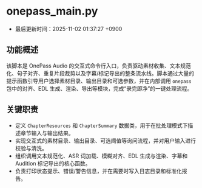 # onepass_main.py

- 最后更新时间：2025-11-02 01:37:27 +0900

## 功能概述
该脚本是 OnePass Audio 的交互式命令行入口，负责驱动素材收集、文本规范化、句子对齐、重复片段裁剪以及字幕/标记导出的整条流水线。脚本通过大量的提示函数引导用户选择素材目录、输出目录和可选参数，并在内部调用 `onepass` 包中的对齐、EDL 生成、渲染、导出等模块，完成“录完即净”的一键处理流程。

## 关键职责
- 定义 `ChapterResources` 和 `ChapterSummary` 数据类，用于在批处理模式下描述章节输入与输出结果。
- 实现交互式的素材目录、输出目录、可选阈值等询问流程，并对用户输入进行校验与清洗。
- 组织调用文本规范化、ASR 词加载、模糊对齐、EDL 生成与渲染、字幕和 Audition 标记导出的核心函数。
- 负责打印状态提示、错误/警告信息，并在需要时写入日志目录和标准化报告。
